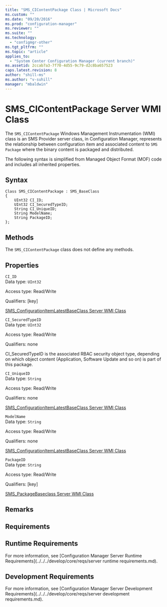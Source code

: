 ```yaml
---
title: "SMS_CIContentPackage Class | Microsoft Docs"
ms.custom: ""
ms.date: "09/20/2016"
ms.prod: "configuration-manager"
ms.reviewer: ""
ms.suite: ""
ms.technology:
  - "configmgr-other"
ms.tgt_pltfrm: ""
ms.topic: "article"
applies_to:
  - "System Center Configuration Manager (current branch)"
ms.assetid: 2ccab7a3-7f70-4d55-9c79-d2c8ba657523
caps.latest.revision: 8
author: "shill-ms"
ms.author: "v-suhill"
manager: "mbaldwin"
---
```

# SMS_CIContentPackage Server WMI Class
The `SMS_CIContentPackage` Windows Management Instrumentation (WMI) class is an SMS Provider server class, in Configuration Manager, represents the relationship between configuration item and associated content to `SMS Package` where the binary content is packaged and distributed.  

 The following syntax is simplified from Managed Object Format (MOF) code and includes all inherited properties.  

## Syntax  

```  
Class SMS_CIContentPackage : SMS_BaseClass  
{  
    UInt32 CI_ID;  
    UInt32 CI_SecuredTypeID;  
    String CI_UniqueID;  
    String ModelName;  
    String PackageID;  
};  
```  

## Methods  
 The `SMS_CIContentPackage` class does not define any methods.  

## Properties  
 `CI_ID`  
 Data type: `UInt32`  

 Access type: Read/Write  

 Qualifiers: [key]  

 [SMS_ConfigurationItemLatestBaseClass Server WMI Class](../../../develop/reference/compliance/sms_configurationitemlatestbaseclass-server-wmi-class.md)  

 `CI_SecuredTypeID`  
 Data type: `UInt32`  

 Access type: Read/Write  

 Qualifiers: none  

 CI_SecuredTypeID is the associated RBAC security object type, depending on which object content (Application, Software Update and so on) is part of this package.  

 `CI_UniqueID`  
 Data type: `String`  

 Access type: Read/Write  

 Qualifiers: none  

 [SMS_ConfigurationItemLatestBaseClass Server WMI Class](../../../develop/reference/compliance/sms_configurationitemlatestbaseclass-server-wmi-class.md)  

 `ModelName`  
 Data type: `String`  

 Access type: Read/Write  

 Qualifiers: none  

 [SMS_ConfigurationItemLatestBaseClass Server WMI Class](../../../develop/reference/compliance/sms_configurationitemlatestbaseclass-server-wmi-class.md)  

 `PackageID`  
 Data type: `String`  

 Access type: Read/Write  

 Qualifiers: [key]  

 [SMS_PackageBaseclass Server WMI Class](../../../develop/reference/core/servers/configure/sms_packagebaseclass-server-wmi-class.md)  

## Remarks  

## Requirements  

## Runtime Requirements  
 For more information, see [Configuration Manager Server Runtime Requirements](../../../develop/core/reqs/server runtime requirements.md).  

## Development Requirements  
 For more information, see [Configuration Manager Server Development Requirements](../../../develop/core/reqs/server development requirements.md).
